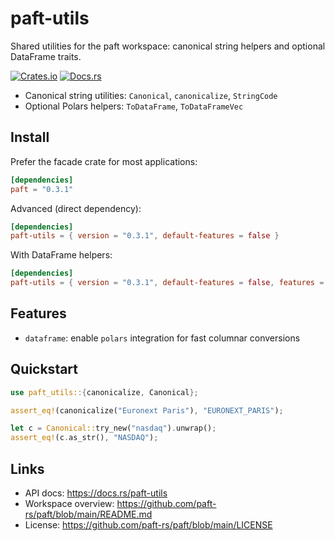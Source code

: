 paft-utils
==========

Shared utilities for the paft workspace: canonical string helpers and optional DataFrame traits.

[![Crates.io](https://img.shields.io/crates/v/paft-utils)](https://crates.io/crates/paft-utils)
[![Docs.rs](https://docs.rs/paft-utils/badge.svg)](https://docs.rs/paft-utils)

- Canonical string utilities: `Canonical`, `canonicalize`, `StringCode`
- Optional Polars helpers: `ToDataFrame`, `ToDataFrameVec`

Install
-------

Prefer the facade crate for most applications:

```toml
[dependencies]
paft = "0.3.1"
```

Advanced (direct dependency):

```toml
[dependencies]
paft-utils = { version = "0.3.1", default-features = false }
```

With DataFrame helpers:

```toml
[dependencies]
paft-utils = { version = "0.3.1", default-features = false, features = ["dataframe"] }
```

Features
--------

- `dataframe`: enable `polars` integration for fast columnar conversions

Quickstart
----------

```rust
use paft_utils::{canonicalize, Canonical};

assert_eq!(canonicalize("Euronext Paris"), "EURONEXT_PARIS");

let c = Canonical::try_new("nasdaq").unwrap();
assert_eq!(c.as_str(), "NASDAQ");
```

Links
-----

- API docs: https://docs.rs/paft-utils
- Workspace overview: https://github.com/paft-rs/paft/blob/main/README.md
- License: https://github.com/paft-rs/paft/blob/main/LICENSE

